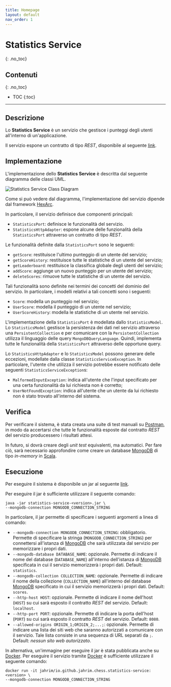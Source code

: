 ```yaml
---
title: Homepage
layout: default
nav_order: 1
---
```


# Statistics Service
{: .no_toc}

## Contenuti
{: .no_toc}

- TOC
{:toc}

---

## Descrizione

Lo **Statistics Service** è un servizio che gestisce i punteggi degli utenti
all'interno di un'applicazione.

Il servizio espone un contratto di tipo _REST_, disponibile al seguente 
[link](/swagger-apis/statistics-service/latest/rest).

## Implementazione

L'implementazione dello **Statistics Service** è descritta dal seguente diagramma delle classi
UML.

![Statistics Service Class Diagram](/statistics-service/resources/images/statistics-service.png)

Come si può vedere dal diagramma, l'implementazione del servizio dipende dal framework
[HexArc](https://github.com/ldss-project/hexarc).

In particolare, il servizio definisce due componenti principali:
- `StatisticsPort`: definisce le funzionalità del servizio.
- `StatisticsHttpAdapter`: espone alcune delle funzionalità della `StatisticsPort` attraverso un
  contratto di tipo _REST_.

Le funzionalità definite dalla `StatisticsPort` sono le seguenti:
- `getScore`: restituisce l'ultimo punteggio di un utente del servizio;
- `getScoreHistory`: restituisce tutte le statistiche di un utente del servizio;
- `getLeaderboard`: restituisce la classifica globale degli utenti del servizio;
- `addScore`: aggiunge un nuovo punteggio per un utente del servizio;
- `deleteScores`: rimuove tutte le statistiche di un utente del servizio.

Tali funzionalità sono definite nei termini dei concetti del dominio del servizio.
In particolare, i modelli relativi a tali concetti sono i seguenti:
- `Score`: modella un punteggio nel servizio;
- `UserScore`: modella il punteggio di un utente nel servizio;
- `UserScoreHistory`: modella le statistiche di un utente nel servizio.

L'implementazione della `StatisticsPort` è modellata dallo `StatisticsModel`.
Lo `StatisticsModel` gestisce la persistenza dei dati nel servizio attraverso una
`PersistentCollection` e per comunicare con la `PersistentCollection` utilizza il
linguaggio delle query `MongoDBQueryLanguage`. Quindi, implementa tutte le funzionalità
della `StatisticsPort` attraverso delle opportune query.

Lo `StatisticsHttpAdapter` e lo `StatisticsModel` possono generare delle eccezioni,
modellate dalla classe `StatisticsServiceException`. In particolare, l'utente che
utilizza il servizio potrebbe essere notificato delle seguenti
`StatisticsServiceException`s:
- `MalformedInputException`: indica all'utente che l'input specificato per una certa
  funzionalità da lui richiesta non è corretto;
- `UserNotFoundException`: indica all'utente che un utente da lui richiesto non è
  stato trovato all'interno del sistema.

## Verifica

Per verificare il sistema, è stata creata una suite di test manuali su
[Postman](https://www.postman.com/), in modo da accertarsi che tutte le funzionalità
esposte dal contratto _REST_ del servizio producessero i risultati attesi.

In futuro, si dovrà creare degli _unit test_ equivalenti, ma automatici. Per fare ciò,
sarà necessario approfondire come creare un database [MongoDB](https://www.mongodb.com)
di tipo _in-memory_ in [Scala](https://scala-lang.org/).

## Esecuzione

Per eseguire il sistema è disponibile un jar al seguente
[link](https://github.com/ldss-project/statistics-service/releases).

Per eseguire il jar è sufficiente utilizzare il seguente comando:
```shell
java -jar statistics-service-<version>.jar \
--mongodb-connection MONGODB_CONNECTION_STRING
```

In particolare, il jar permette di specificare i seguenti argomenti a linea di comando:
- `--mongodb-connection MONGODB_CONNECTION_STRING`: obbligatorio. Permette di specificare
  la stringa (`MONGODB_CONNECTION_STRING`) per connettersi all'istanza di
  [MongoDB](https://www.mongodb.com) che sarà utilizzata dal servizio per memorizzare i propri
  dati.
- `--mongodb-database DATABASE_NAME`: opzionale. Permette di indicare il nome del database (`DATABASE_NAME`)
  all'interno dell'istanza di [MongoDB](https://www.mongodb.com) specificata in cui il servizio memorizzerà i
  propri dati. Default: `statistics`.
- `--mongodb-collection COLLECTION_NAME`: opzionale. Permette di indicare il nome della collezione
  (`COLLECTION_NAME`) all'interno del database [MongoDB](https://www.mongodb.com) specificato in cui il
  servizio memorizzerà i propri dati. Default: `scores`.
- `--http-host HOST`: opzionale. Permette di indicare il nome dell'host (`HOST`) su cui sarà esposto il
  contratto _REST_ del servizio. Default: `localhost`.
- `--http-port PORT`: opzionale. Permette di indicare la porta dell'host (`PORT`) su cui sarà esposto il
  contratto _REST_ del servizio. Default: `8080`.
- `--allowed-origins ORIGIN_1;ORIGIN_2;...;`: opzionale. Permette di indicare una lista dei siti web che
  saranno autorizzati a comunicare con il servizio. Tale lista consiste in una sequenza di URL separati
  da `;`. Default: _nessun sito web autorizzato_.

In alternativa, un'immagine per eseguire il jar è stata pubblicata anche su [Docker](https://www.docker.com/).
Per eseguire il servizio tramite [Docker](https://www.docker.com/) è sufficiente utilizzare il seguente comando:
```shell
docker run -it jahrim/io.github.jahrim.chess.statistics-service:<version> \
--mongodb-connection MONGODB_CONNECTION_STRING
```